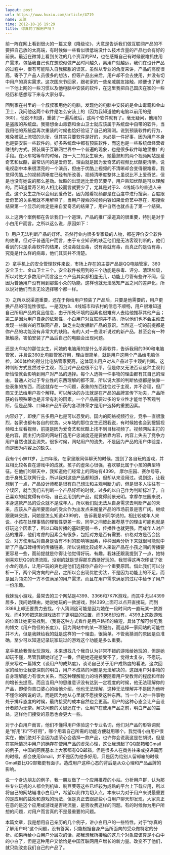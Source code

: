 ```yaml
---
layout: post
url: https://www.huxiu.com/article/4719
name: 云瑞
time: 2012-10-16 19:29
title: 你真的了解用户吗？
---
```

前一阵在网上看到很火的一篇文章《降级论》，大意是告诉我们做互联网产品的不要把自己放的太高端，有时候做一些看似很低端没什么技术含量的产品也会有好的前景。最近在微博上看到关注的几个资深的PM，也在感慨自己有时候很难抓住用户需求。包括我自己也在想貌似做产品时间越久，离用户就越远，我们在设计产品的过程中，很有可能陷入自我膨胀的误区。虽然从专业的角度来讲，产品的高度很高，寄予了产品人员很多的想法，但等产品出来后，用户却不会去使用，并没有切中用户的真实需求。这次国庆节回家，跟老家的一些亲戚朋友接触，顺便也了解了一下他上网的一些习惯以及他电脑中安装的软件，在这里我把自己国庆在家的一些经历和感想写下来与大家分享。

回到家在村里的一个叔叔家用他的电脑，发现他的电脑中安装的是金山毒霸和金山卫士，我问他这两个软件是怎么安装上的（因为我知道他的电脑以前用的是360），他说不知道，重装了一遍系统后，这两个软件就有了。毫无疑问，他用的是盗版的系统盘。我猜想金山毒霸和金山卫士就应该属于系统盘中自带的软件，当我用他的系统盘再次重装的时候也恰好验证了自己的猜测。说到预装软件的行为，难免被冠上流氓的头衔，但其实只要软件是好的，未必是一件好事，因为用户本身也是要安装一些软件的。好多系统盘中都有预装软件，而这也是一些系统盘经营者赚钱的方式。预装属于互联网世界中一个普遍的现象，也是很多软件暗地里推广的手段。在火车站等车的时候，跟一大二的女生聊天，她最熟知的两个视频网站是爱奇艺和优酷，最常访问的是爱奇艺，理由就是因为爱奇艺的视频比优酷更清晰。说电视剧中本来很漂亮的一个演员，但由于优酷上视频的不清晰却会变得很难看。我觉得优酷上的视频清晰度已经有所改善，视频清晰度整体上虽说比不上爱奇艺，但是也没有她说的那么差劲。优酷的出现远比爱奇艺要早，用户熟知优酷是可以理解的。而知道爱奇艺的人相比较而言就要少了，尤其是对于3、4线城市的普通人来说。这个女生之所以会用到爱奇艺，因为她看视频都是在百度中进行搜索，百度跟爱奇艺的关系我就不用解释了，当用户搜索的视频内容如果爱奇艺中存在，那搜索结果第一个显示的肯定是来自爱奇艺的结果了，用户自然也就点击了第一个结果。

以上这两个案例都在告诉我们一个道理，产品的推广渠道真的很重要，特别是对于小白用户而言。之所以这么说，原因如下：

1）用户无法判断产品的好坏。虽然行业内很多专家级的人物，都在评价安全软件的效果，但对于普通用户而言，由于专业知识的缺乏他们是无法客观判断的，他们看到的只是杀毒软件的结果，说没毒就没毒，说有毒就有毒，而真正的是否有毒，究竟是什么样的病毒，他们其实并不清楚。

2）拿手机上的安全管理软件来说，市场上存在的主要产品是QQ电脑管家、360安全卫士、金山卫士三个。安全软件被用到的三个功能是杀毒、评分、清理垃圾，所以对绝大多数用户而言这三个产品其实都相差无几，功能上尽管有些许不同，但因为普通用户没有用到那些小众的功能，这样也就无法感知产品之间的差异化，所以说对他们而言无论选择哪个都一样。

3）之所以说渠道重要，还在于你给用户预装了产品后，只要是他需要的，用户更换产品的可能性很低。一是因为3、4线城市和农村的信息不顺畅，用户很难知道自己所用产品的竞品信息，由于所处环境的因素也很难有人去给他推荐其他产品；第二是因为用户自身的依赖性，小白用户对互联网并不熟，所以他们也不会主动去发现一些新兴的互联网产品，缺乏主动发掘新产品的意识。当然这一切的前提都是你产品的功能没有非常大的缺陷。有的人对一些没听说过的新产品，甚至会有一种抵触感，害怕安装了产品后自己的电脑会出现问题。

还是火车站的那位女生，问她的电脑用的是什么杀毒软件，告诉我用的360和电脑管家，并且说360比电脑管家好用，理由很简单，就是用户这两个产品给电脑体检，360体检的得分比电脑管家要高，这体现出用户对从产品过于主观的判断。这种判断方式显然过于主观，而且对产品也很不公平，但是你又无法否认这种主观判断恰恰就会影响到用户对产品的选择。每个人选择一件事物的理由都有其自己的理由，普通人对过于专业性的东西理解的都不深，所以说大家的判断依据都是依靠一些表象的东西，而这就存在一个问题，表象的东西往往过于主观，并不合理，但厂商又无法给用户挨个解释。可以解决的办法就是在产品的品牌宣传下功夫，产品所获的各项殊荣也是非常有利的因素。一个产品需要过多的专业性才能给予客观判断，但是品牌、口碑和产品所获的各项殊荣才是用户选择的重要因素。

内容好了，即使广告多用户也是可以忍受的。国内的网络视频行业，竞争一直很激烈，各家也都有各自的优势。火车站的那位女生还跟我说，有时候她也会到搜狐视频和土豆看视频，前提是因为爱奇艺和优酷上找不到目标视频了。视频网站主打的是内容，而主打内容的网站打造用户忠诚度还是要依靠内容，内容上失去了竞争力用户自然也就会流失。很多时候，网站用户的流失，不是因为产品的用户体验差，而是因为内容上的缺失。

我有个小妹11岁，上四年级，在家里跟同伴聊天的时候，提到了各自玩的游戏，并互相比较各自在游戏中的成就。孩子的虚荣心很强，喜欢攀比属于小孩的典型特征。在他们的聊天中，我知道他们经常上的网站有4399， 摩尔庄园、赛尔号等，由于身处互联网行业，所以我对这些产品都知道，但却从来没用过。说到这，让我想到了一点，产品设计师都是很有自己想法和主观判断力的，但是很多人往往有一个误区，就当我们去判断一个产品好坏的时候，过多的以自己作为判断标准了，自己喜欢的就觉得有市场，自己会用到的产品，就觉得前景光明。拿摩尔庄园来说，本身这款产品的受众就不是成年人，所以我们就无法从自身需求去判断产品的未来，应该从产品所要面向的受众作为出发点来衡量产品的市场前景是否广阔。继续跟我妹交流，问她是怎么知道4399的， 告诉我是听同学说的。相比较成年人来说，小孩在处理事情的理智性更差一些，同学之间彼此推荐基于的理由可能也就是好玩这个因素了，所以口碑传播的基础更弱一些，传播性也就更强。而成年人对产品的推荐，他们考虑的因素会有很多，包括对方是否有需要、价格对方是否会接受、对方使用后对自身是否有不利的影响等因素，种种因素分析下来就很可能就中断了产品口碑相传的传播链条，所以说相比较成年人来说产品在小孩之间的传播要更容易一些，而前提就是你得让他觉得好玩、有趣。我妹还跟我提到了一点，她特别喜欢玩QQ的漂流瓶，没别的就是觉得那东西挺好玩的。我觉得这再次印证了张小龙的观点，让用户玩的爽也是他们选择你产品的一个重要原因。借此我们可以分析一下，两个同方向的产品，之所以会出现优胜劣汰，不是因为功能上的不足，而是因为领先的一方不仅满足的用户需求，而且在用户需求满足的过程中给予了用户一份乐趣。

我妹玩小游戏，最常去的三个网站是4399、3366和7K7K游戏，而其中尤以4399居多，我问她理由，她说她玩的一款游戏，到4399上面可以点开直接玩，而到3366上却还要费力去找。个人猜测这可能是因为她在一段时间内一直玩某一款游戏，而4399把这款游戏放在了更明显的位置，而3366却没有，4399上这款游戏的位置让她更易找到。（我将这种方式看作是用户路径的缩短，具体了解可参见我的博文《用户路径的长度》）。因为网站中的某一项服务，而选择一家网站的可能性并不大，但是我妹给我的就是这样的一个理由，很简单。不管我猜测的原因是否准确，至少可以知道记录玩家玩过的游戏这个功能是多么重要。

拿手机给我侄女玩游戏，本来想找几个我自认为非常不错的游戏给她玩的，但是她却玩不懂，尽管我跟她详述了一番，但是她还是接受不了，觉得太复杂，不愿玩。原来写过一篇博文《谈用户的成熟度》，谈论自己关于用户成熟度的看法，这次回家的经历让我更深刻的明白，用户不成熟的问题是无法解决的，这跟用户对事物的自身理解能力有很大关系，而这种理解能力的培养要随着用户受教育的程度和年龄的增长去提高。而且当用户的思维意识没有达到一定程度的时候，他无法理解你的产品，即便你苦口婆心的给他介绍，他也无法理解，这种无法理解并不是因为他听不懂你的所说的话，而是因为他从心里就不愿接受这种东西。当一个人对一件事物处于排斥态度的时候，最终接受的成本自然也会更高。用户的这种心态会让产品设计者颇为无奈。解决问题的关键还在于，让用户在使用产品之前，明白产品的益处，这样他们接受的意愿也会更大一些。

对于小白用户而言，他们不懂得用户体验这个专业名词，他们对产品的形容词就是“好用”和“不好用”，哪个用着自己所需的功能方便就用哪个。我觉得小白用户很实在，他们绝对不会因为虚荣心会选择一款产品，也许你会说我这是在胡说，但是在实际情况中用户的确存在使用产品的虚荣心理，这让我想起了QQ邮箱和Gmail的例子，中国的网民基本上大家都有QQ邮箱，但是很多人在商务往来或投递简历的时候，都会使用Gmail，并不是因为他多好用，只是因为给别人留邮箱的时候Gmail要比QQ邮箱更有面子。造成用户这种心态的背后是从众心理和产品品牌的影响。

说一个身边朋友的例子，我一朋友做了一个应用推荐的小站。分析用户群，认为那些专业玩机的人都会到机锋、豌豆荚等这些已经较为成熟的平台上下载应用，所以将自己的网站瞄准小白用户，希望以此作为切入点，本来以为对于用户来说最重要的是应用的益处和游戏的玩法，但是真正去跟那些小白用户聊天却发现，大家真正在意的是这个应用或游戏是否耗流量，是否收费这样的问题。有的时候你为用户所想的问题，对用户而言真的不是最重要的问题。

本篇文章，我是想用自己亲历的几个例子，讲小白用户的一些特性。对于“你真的了解用户吗”这个问题，没有答案，只能根据自身产品所面向的受众做特定的分析。如果再给小白用户分层次的话，那我想我所接触的这几个对象应该算是小白中的小白了，但是这种用户又恰恰是中国互联网用户增长的新力量。改变不了他们，就只能改变我们自己的产品了。

